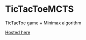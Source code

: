 # TicTacToeMCTS
TicTacToe game + Minimax algorithm

[Hosted here](https://bandipus.github.io/TicTacToeMCTS/)
